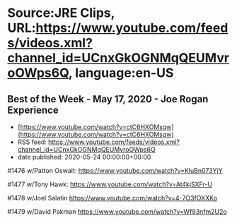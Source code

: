 # Source:JRE Clips, URL:https://www.youtube.com/feeds/videos.xml?channel_id=UCnxGkOGNMqQEUMvroOWps6Q, language:en-US

## Best of the Week - May 17, 2020 - Joe Rogan Experience
 - [https://www.youtube.com/watch?v=ctC6HXOMsgw](https://www.youtube.com/watch?v=ctC6HXOMsgw)
 - RSS feed: https://www.youtube.com/feeds/videos.xml?channel_id=UCnxGkOGNMqQEUMvroOWps6Q
 - date published: 2020-05-24 00:00:00+00:00

#1476 w/Patton Oswalt:
https://www.youtube.com/watch?v=KluBn073YjY

#1477 w/Tony Hawk:
https://www.youtube.com/watch?v=At4kjSXFr-U

#1478 w/Joel Salatin
https://www.youtube.com/watch?v=4-7O3fOXXKo

#1479 w/David Pakman
https://www.youtube.com/watch?v=Wf93nfm2U2o

